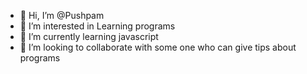 - 👋 Hi, I’m @Pushpam
- 👀 I’m interested in Learning programs
- 🌱 I’m currently learning javascript
- 💞️ I’m looking to collaborate with some one who can give tips about programs

<!---
Pushpam25/Pushpam25 is a ✨ special ✨ repository because its `README.md` (this file) appears on your GitHub profile.
You can click the Preview link to take a look at your changes.
--->
